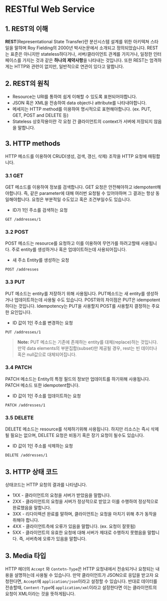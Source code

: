 # RESTful Web Service

## 1. REST의 이해
**REST**(Representational State Transfer)란 분산시스템 설계를 위한 아키텍쳐 스타일을 말하며 Roy Fielding의 2000년 박사논문에서 소개되고 정의되었습니다. REST는 표준은 아니지만 stateless하다거나, 서버/클라이언트 관계를 가지거나, 일정한 인터페이스를 가지는 것과 같은 **하나의 제약사항**을 나타내는 것입니다. 또한 REST는 엄격하게는 HTTP와 관련이 없지만, 일반적으로 연관이 있다고 말합니다.

## 2. REST의 원칙
* Resource는 URI를 통하여 쉽게 이해할 수 있도록 표현되어야합니다.
* JSON 혹은 XML을 전송하여 data object나 attribute를 나타내야합니다. 
* 메세지는 HTTP method를 이용하여 명시적으로 표현해야합니다. (ex. PUT, GET, POST and DELETE 등)
* Stateless 상호작용이란 각 요청 간 클라이언트의 context가 서버에 저장되지 않음을 말합니다. 

## 3. HTTP methods
HTTP 메소드를 이용하여 CRUD(생성, 검색, 갱신, 삭제) 조작을 HTTP 요청에 매핑합니다.

### 3.1 **GET**
GET 메소드를 이용하여 정보를 검색합니다. GET 요청은 안전해야하고 idempotent해야합니다. 즉, 같은 parameter에 대해 여러번 요청될 수 있어야하며 그 결과는 항상 동일해야합니다. 요청은 부분적일 수도있고 혹은 조건부일수도 있습니다.

  * ID가 1인 주소를 검색하는 요청
```
GET /addresses/1
```

### 3.2 **POST**
POST 메소드는 resource를 요청하고 이를 이용하여 무언가를 하려고할때 사용됩니다. 주로 entity를 생성하거나 혹은 업데이트하는데 사용되어집니다.

  * 새 주소 Entity를 생성하는 요청
```
POST /addresses
```

### 3.3 **PUT**
PUT 메소드는 entity를 저장하기 위해 사용됩니다. PUT메소드는 새 entity를 생성하거나 업데이트하는데 사용될 수도 있습니다. POST와의 차이점은 PUT은 idempotent하다는 것입니다. Idempotency는 PUT을 사용할지 POST를 사용할지 결정하는 주요한 요인입니다. 

  * ID 값이 1인 주소를 변경하는 요청
```
PUT /addresses/1
```

> **Note:** PUT 메소드는 기존에 존재하는 entity를 대체(replace)하는 것입니다. 만약 data elements의 부분집합(subset)만 제공될 경우, rest는 빈 데이터나 혹은 null값으로 대체되어집니다.

### 3.4 **PATCH**
PATCH 메소드는 Entity의 특정 필드의 정보만 업데이트를 하기위해 사용됩니다. PATCH 메소드 또한 idempotent합니다.

  * ID 값이 1인 주소를 업데이트하는 요청
```
PATCH /addresses/1
```

### 3.5 **DELETE**
DELETE 메소드는 resource를 삭제하기위해 사용됩니다. 하지만 리소스는 즉시 삭제될 필요는 없으며, DELETE 요청은 비동기 혹은 장기 요청이 될수도 있습니다.

  * ID 값이 1인 주소를 삭제하는 요청
```
DELETE /addresses/1
```

## 3. HTTP 상태 코드
상태코드는 HTTP 요청의 결과를 나타냅니다.  

* 1XX - 클라이언트의 요청을 서버가 받았음을 말합니다.
* 2XX - 클라이언트의 요청을 서버가 정상적으로 받았고 이를 수행하여 정상적으로 완료했음을 말합니다.
* 3XX - 리다이렉션 완료를 말하며, 클라이언트는 요청을 마치기 위해 추가 동작을 취해야 합니다.
* 4XX - 클라이언트측에 오류가 있음을 말합니다. (ex. 요청이 잘못됨)
* 5XX - 클라이언트의 유효한 요청에 대해 서버가 제대로 수행하지 못했음을 말합니다. 즉, 서버측에 오류가 있음을 말합니다.

## 3. Media 타입
HTTP 헤더의 `Accept` 와 `Contetn-Type`은 HTTP 요청내에서 전송되거나 요청되는 내용을 설명하는데 사용될 수 있습니다. 만약 클라이언트가 JSON으로 응답을 받고자 요청한다면, `Accept`에 `application/json`이라고 설정할 수 있습니다. 반대로 데이터를 전송할때, `Content-Type`에 `application/xml`이라고 설정한다면 이는 클라이언트의 요청이 XML이라는 것을 뜻하게됩니다. 